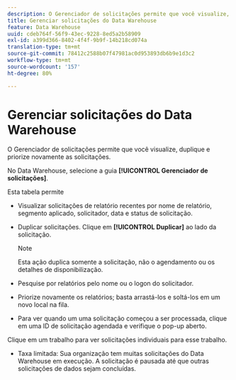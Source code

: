 ```yaml
---
description: O Gerenciador de solicitações permite que você visualize, duplique e priorize novamente as solicitações.
title: Gerenciar solicitações do Data Warehouse
feature: Data Warehouse
uuid: cdeb764f-56f9-43ec-9228-8ed5a2b58909
exl-id: a399d366-8402-4f4f-9b9f-14b218cd074a
translation-type: tm+mt
source-git-commit: 78412c2588b07f47981ac0d953893db6b9e1d3c2
workflow-type: tm+mt
source-wordcount: '157'
ht-degree: 80%

---
```


# Gerenciar solicitações do Data Warehouse

O Gerenciador de solicitações permite que você visualize, duplique e priorize novamente as solicitações.

No Data Warehouse, selecione a guia **[!UICONTROL Gerenciador de solicitações]**.

Esta tabela permite

* Visualizar solicitações de relatório recentes por nome de relatório, segmento aplicado, solicitador, data e status de solicitação.
* Duplicar solicitações. Clique em **[!UICONTROL Duplicar]** ao lado da solicitação.

   >[!NOTE]
   >
   >Esta ação duplica somente a solicitação, não o agendamento ou os detalhes de disponibilização.

* Pesquise por relatórios pelo nome ou o logon do solicitador.
* Priorize novamente os relatórios; basta arrastá-los e soltá-los em um novo local na fila.
* Para ver quando um uma solicitação começou a ser processada, clique em uma ID de solicitação agendada e verifique o pop-up aberto.

Clique em um trabalho para ver solicitações individuais para esse trabalho.

* Taxa limitada: Sua organização tem muitas solicitações do Data Warehouse em execução. A solicitação é pausada até que outras solicitações de dados sejam concluídas.
